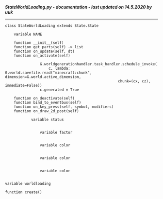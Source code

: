 ***StateWorldLoading.py - documentation - last updated on 14.5.2020 by uuk***
___

    class StateWorldLoading extends State.State

        variable NAME

        function __init__(self)
        function get_parts(self) -> list
        function on_update(self, dt)
        function on_activate(self)
                    
                    G.worldgenerationhandler.task_handler.schedule_invoke(
                        c, lambda: G.world.savefile.read("minecraft:chunk", dimension=G.world.active_dimension,
                                                        chunk=(cx, cz), immediate=False))
                    c.generated = True

        function on_deactivate(self)
        function bind_to_eventbus(self)
        function on_key_press(self, symbol, modifiers)
        function on_draw_2d_post(self)

                variable status


                    variable factor


                    variable color


                    variable color


                    variable color


    variable worldloading

    function create()